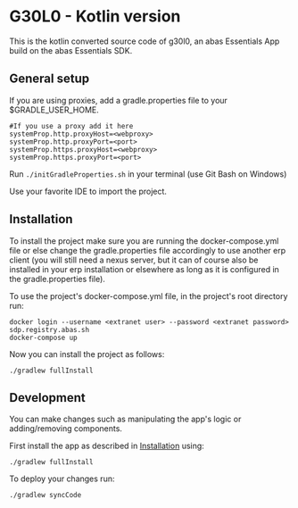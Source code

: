 # G30L0 - Kotlin version

This is the kotlin converted source code of g30l0, an abas Essentials App build on the abas Essentials SDK.

## General setup
If you are using proxies, add a gradle.properties file to your $GRADLE_USER_HOME.

```
#If you use a proxy add it here
systemProp.http.proxyHost=<webproxy>
systemProp.http.proxyPort=<port>
systemProp.https.proxyHost=<webproxy>
systemProp.https.proxyPort=<port>
```

Run `./initGradleProperties.sh` in your terminal (use Git Bash on Windows)

Use your favorite IDE to import the project.

## Installation
To install the project make sure you are running the docker-compose.yml file 
or else change the gradle.properties file accordingly to use another erp client 
(you will still need a nexus server, but it can of course also be installed in your erp installation 
or elsewhere as long as it is configured in the gradle.properties file).

To use the project's docker-compose.yml file, in the project's root directory run:
```shell
docker login --username <extranet user> --password <extranet password> sdp.registry.abas.sh
docker-compose up
```

Now you can install the project as follows:
```shell
./gradlew fullInstall
```
## Development
You can make changes such as manipulating the app's logic or adding/removing components.

First install the app as described in [Installation](##Installation) using:
```shell
./gradlew fullInstall
``` 

To deploy your changes run:
```shell
./gradlew syncCode
```
